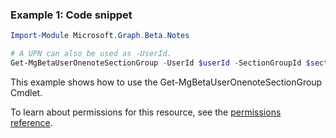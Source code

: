 ### Example 1: Code snippet

```powershellImport-Module Microsoft.Graph.Beta.Notes

# A UPN can also be used as -UserId.
Get-MgBetaUserOnenoteSectionGroup -UserId $userId -SectionGroupId $sectionGroupId
```
This example shows how to use the Get-MgBetaUserOnenoteSectionGroup Cmdlet.
To learn about permissions for this resource, see the [permissions reference](/graph/permissions-reference).

